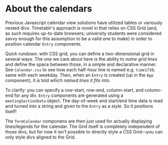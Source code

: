 # About the calendars

Previous Javascript calendar view solutions have utilized tables or variously nested divs. Timetablr's approach is novel in that relies on CSS Grid (and, as such requires up-to-date browsers; university students were considered savvy enough for this assumption to be a valid one to make) in order to position calendar ```Entry``` components.

Quick rundown: with CSS grid, you can define a two-dimensional grid in several ways. The one we care about here is the ability to *name grid lines* and define the space between those, in a simple and declarative manner. See ```Calendar.css``` to see how each half-hour line is named e.g. ```time1730```; same with each weekday. Then, when an ```Entry``` is created (up in the ```App``` component), it is told *which named lines it fits into*. 

To clarify: you can specify a row-start, row-end, column-start, and column-end for any div. ```Entry``` components are generated using a ```meetingSectionData``` object. The day-of-week and start/end time data is read and turned into a string and given to the ```Entry``` as a _style_. So it positions itself!

The ```TermCalendar``` componens are then just used for actually displaying lines/legends for the calendar. The Grid itself is completely independent of those divs, but for now it isn't possible to directly style a CSS Grid—you can only style divs aligned to the Grid.